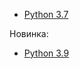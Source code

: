
* [Python 3.7](https://python-scripts.com/python-3-7)

Новинка:
* [Python 3.9](https://webdevblog.ru/python-3-9-vse-chto-vam-nuzhno-znat/)
